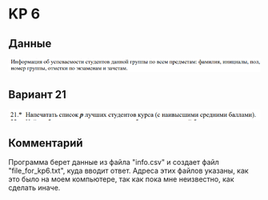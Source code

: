 # KP 6
## Данные
![содержание таблицы](info_kp6.png)
## Вариант 21
![вариант](option_kp6.png)
## Комментарий
Программа берет данные из файла "info.csv" и создает файл "file_for_kp6.txt", куда вводит ответ. Адреса этих файлов указаны, как это было на моем компьютере, так как пока мне неизвестно, как сделать иначе.
